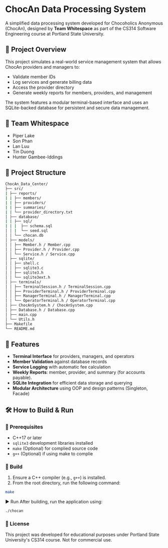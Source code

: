 # ChocAn Data Processing System

A simplified data processing system developed for Chocoholics Anonymous (ChocAn), designed by **Team Whitespace** as part of the CS314 Software Engineering course at Portland State University.

## 🚀 Project Overview

This project simulates a real-world service management system that allows ChocAn providers and managers to:

- Validate member IDs
- Log services and generate billing data
- Access the provider directory
- Generate weekly reports for members, providers, and management

The system features a modular terminal-based interface and uses an SQLite-backed database for persistent and secure data management.

## 👥 Team Whitespace

- Piper Lake  
- Son Phan  
- Lan Luu  
- Tin Duong  
- Hunter Gambee-Iddings  

## 📁 Project Structure
```bash 
ChocAn_Data_Center/
├── src/
| ├── reports/
| | ├── members/
| | ├── providers/
| | ├── summaries/
| | └── provider_directory.txt
│ ├── database/
| | ├── sql/
| | |  ├── schema.sql
│ │ |  └── seed.sql
│ │ └── chocan.db
│ ├── models/
│ │ ├── Member.h / Member.cpp
│ │ ├── Provider.h / Provider.cpp
│ │ └── Service.h / Service.cpp
│ ├── sqlite/
│ │ ├── shell.c
│ │ ├── sqlite3.c
│ │ ├── sqlite3.h
│ │ └── sqlite3ext.h
│ ├── terminals/
│ │ ├── TerminalSession.h / TerminalSession.cpp
│ │ ├── ProviderTerminal.h / ProviderTerminal.cpp
│ │ ├── ManagerTerminal.h / ManagerTerminal.cpp
│ │ └── OperatorTerminal.h / OperatorTerminal.cpp
│ ├── ChocAnSystem.h / ChocAnSystem.cpp
│ ├── Database.h / Database.cpp
│ ├── main.cpp
│ └── Utils.h
├── Makefile
└── README.md
```

## 🧩 Features

- **Terminal Interface** for providers, managers, and operators
- **Member Validation** against database records
- **Service Logging** with automatic fee calculation
- **Weekly Reports**: member, provider, and summary (for accounts payable).
- **SQLite Integration** for efficient data storage and querying
- **Modular Architecture** using OOP and design patterns (Singleton, Facade)

## 🛠️ How to Build & Run

### 🔧 Prerequisites

- C++17 or later
- `sqlite3` development libraries installed
- `make` (Optional) for complied source code
- `g++` (Optional) if using make to complie

### 🧪 Build
1. Ensure a C++ compiler (e.g., `g++`) is installed.
2. From the root directory, run the following command:
```bash
make
```

▶️ Run
After building, run the application using:
```bash
./chocan
```

### 📜 License
This project was developed for educational purposes under Portland State University's CS314 course. Not for commercial use.

